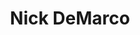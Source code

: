 ---
title: Nick DeMarco
email: ndemarc2@nd.edu
image: "/images/headshots/unknown.jpg"
description: Social Media Commissioner
weight: 40
params:
    hometown: ""
    major: ""
    hobbies: ""
    favoritepart: ""

social:
  - name: email
    icon: fa-regular fa-envelope
    link: mailto:ndemarc2@nd.edu
---